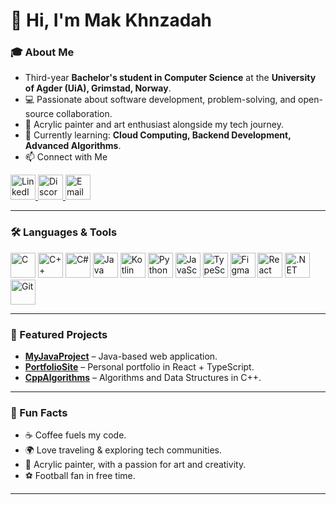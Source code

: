 # 👋 Hi, I'm Mak Khnzadah 

### 🎓 About Me
- Third-year **Bachelor's student in Computer Science** at the **University of Agder (UiA), Grimstad, Norway**.  
- 💻 Passionate about software development, problem-solving, and open-source collaboration.  
- 🎨 Acrylic painter and art enthusiast alongside my tech journey.  
- 🌱 Currently learning: **Cloud Computing, Backend Development, Advanced Algorithms**.  
- 📫 Connect with Me  

<p align="left">
  <a href="https://www.linkedin.com/in/mak-khnzadah-667a7072/" target="_blank">
    <img src="https://cdn.jsdelivr.net/gh/devicons/devicon/icons/linkedin/linkedin-original.svg" alt="LinkedIn" width="40" height="40"/>
  </a>
  <a href="https://discord.com/users/mak0206" target="_blank">
  <img src="https://cdn-icons-png.flaticon.com/512/2111/2111370.png" alt="Discord" width="40" height="40"/>
</a>
  <a href="mailto:m.khnzadah@outlook.com">
    <img src="https://cdn-icons-png.flaticon.com/512/281/281769.png" alt="Email" width="40" height="40"/>
  </a>
</p>

---

### 🛠️ Languages & Tools
<p align="left">
  <img src="https://cdn.jsdelivr.net/gh/devicons/devicon/icons/c/c-original.svg" alt="C" width="40" height="40"/>
  <img src="https://cdn.jsdelivr.net/gh/devicons/devicon/icons/cplusplus/cplusplus-original.svg" alt="C++" width="40" height="40"/>
  <img src="https://cdn.jsdelivr.net/gh/devicons/devicon/icons/csharp/csharp-original.svg" alt="C#" width="40" height="40"/>
  <img src="https://cdn.jsdelivr.net/gh/devicons/devicon/icons/java/java-original.svg" alt="Java" width="40" height="40"/>
  <img src="https://cdn.jsdelivr.net/gh/devicons/devicon/icons/kotlin/kotlin-original.svg" alt="Kotlin" width="40" height="40"/>
  <img src="https://cdn.jsdelivr.net/gh/devicons/devicon/icons/python/python-original.svg" alt="Python" width="40" height="40"/>
  <img src="https://cdn.jsdelivr.net/gh/devicons/devicon/icons/javascript/javascript-original.svg" alt="JavaScript" width="40" height="40"/>
  <img src="https://cdn.jsdelivr.net/gh/devicons/devicon/icons/typescript/typescript-original.svg" alt="TypeScript" width="40" height="40"/>
  <img src="https://cdn.jsdelivr.net/gh/devicons/devicon/icons/figma/figma-original.svg" alt="Figma" width="40" height="40"/>
  <img src="https://cdn.jsdelivr.net/gh/devicons/devicon/icons/react/react-original.svg" alt="React" width="40" height="40"/>
  <img src="https://cdn.jsdelivr.net/gh/devicons/devicon/icons/dotnetcore/dotnetcore-original.svg" alt=".NET Core" width="40" height="40"/>
  <img src="https://cdn.jsdelivr.net/gh/devicons/devicon/icons/git/git-original.svg" alt="Git" width="40" height="40"/>
</p>

---

### 🚀 Featured Projects
- [**MyJavaProject**](https://github.com/MakKhnzadah/MyJavaProject) – Java-based web application.  
- [**PortfolioSite**](https://github.com/MakKhnzadah/PortfolioSite) – Personal portfolio in React + TypeScript.  
- [**CppAlgorithms**](https://github.com/MakKhnzadah/CppAlgorithms) – Algorithms and Data Structures in C++.  

---

### 🌟 Fun Facts
- ☕ Coffee fuels my code.  
- 🌍 Love traveling & exploring tech communities.  
- 🎨 Acrylic painter, with a passion for art and creativity.  
- ⚽ Football fan in free time.  

---

